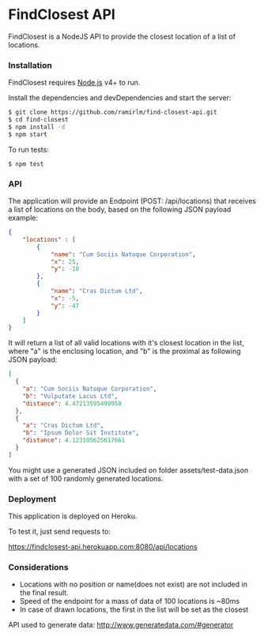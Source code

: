 # FindClosest API

FindClosest is a NodeJS API to provide the closest location of a list of locations.
 

### Installation

FindClosest requires [Node.js](https://nodejs.org/) v4+ to run.

Install the dependencies and devDependencies and start the server:

```sh
$ git clone https://github.com/ramirlm/find-closest-api.git
$ cd find-closest
$ npm install -d
$ npm start
```

To run tests:
```
$ npm test
```
### API

The application will provide an Endpoint (POST: /api/locations) that receives a list of locations on the body, based on the following JSON payload example:
```json
{
	"locations" : [
		{
			"name": "Cum Sociis Natoque Corporation",
			"x": 25,
			"y": -18
		},
		{
			"name": "Cras Dictum Ltd",
			"x": -5,
			"y": -47
        }
    ]
}
```

It will return a list of all valid locations with it's closest location in the list, where "a" is the enclosing location, and "b" is the proximal as following JSON payload:
```json
[
  {
    "a": "Cum Sociis Natoque Corporation",
    "b": "Vulputate Lacus Ltd",
    "distance": 4.47213595499958
  },
  {
    "a": "Cras Dictum Ltd",
    "b": "Ipsum Dolor Sit Institute",
    "distance": 4.123105625617661
  }
]
```

You might use a generated JSON included on folder assets/test-data.json with a set of 100 randomly generated locations.

### Deployment

This application is deployed on Heroku.

To test it, just send requests to:

https://findclosest-api.herokuapp.com:8080/api/locations

### Considerations

- Locations with no position or name(does not exist) are not included in the final result.
- Speed of the endpoint for a mass of data of 100 locations is ~80ms
- In case of drawn locations, the first in the list will be set as the closest


API used to generate data:
http://www.generatedata.com/#generator
